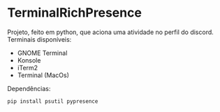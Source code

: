 # TerminalRichPresence
Projeto, feito em python, que aciona uma atividade no perfil do discord.  
Terminais disponíveis:
- GNOME Terminal
- Konsole
- iTerm2
- Terminal (MacOs)

Dependências:
``` sh
pip install psutil pypresence
```
